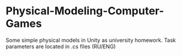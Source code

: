 # Physical-Modeling-Computer-Games
Some simple physical models in Unity as university homework.
Task parameters are located in .cs files (RU/ENG)
